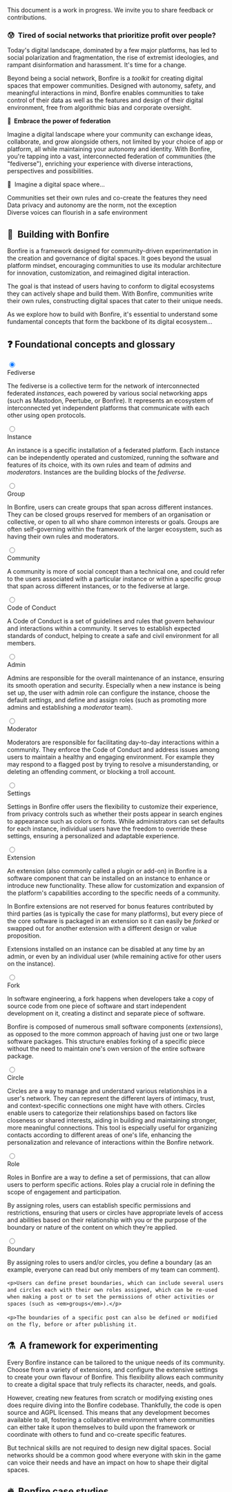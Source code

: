 <div role="alert" class="alert alert-info text-sm">
  <svg xmlns="http://www.w3.org/2000/svg" fill="none" viewBox="0 0 24 24" class="stroke-current shrink-0 w-6 h-6"><path stroke-linecap="round" stroke-linejoin="round" stroke-width="2" d="M13 16h-1v-4h-1m1-4h.01M21 12a9 9 0 11-18 0 9 9 0 0118 0z"></path></svg>
  <span> This document is a work in progress. We invite you to share feedback or contributions.</span>
</div>

### 😰&nbsp; Tired of social networks that prioritize profit over people?

Today's digital landscape, dominated by a few major platforms, has led to social polarization and fragmentation, the rise of extremist ideologies, and rampant disinformation and harassment. It's time for a change. 

Beyond being a social network, Bonfire is a <em>toolkit</em> for creating digital spaces that empower communities. Designed with autonomy, safety, and meaningful interactions in mind, Bonfire enables communities to take control of their data as well as the features and design of their digital environment, free from algorithmic bias and corporate oversight. 

**🌈&nbsp; Embrace the power of federation**

Imagine a digital landscape where your community can exchange ideas, collaborate, and grow alongside others, not limited by your choice of app or platform, all while maintaining your autonomy and identity. With Bonfire, you're tapping into a vast, interconnected federation of communities (the "fediverse"), enriching your experience with diverse interactions, perspectives and possibilities.  
 
 🌟&nbsp; Imagine a digital space where...


 <div class="mx-auto grid max-w-screen-xl mt-8 grid-cols-1 gap-6  md:grid-cols-2 lg:grid-cols-3">
  <div class="card border-base-content/30 card-compact border text-left">
    <div class="card-body">
      <div class="flex text-base-content/100 text-base font-bold items-center gap-2">
        Communities set their own rules and co-create the features they need
      </div>
    </div> 
  </div>

  <div class="card border-base-content/30 card-compact border text-left">
    <div class="card-body">
      <div class="flex text-base-content/100 text-base font-bold items-center gap-2">
            Data privacy and autonomy are the norm, not the exception
      </div> 
    </div> 
  </div>

  <div class="card border-base-content/30 card-compact border text-left">
    <div class="card-body">
      <div class="flex text-base-content/100 text-base font-bold items-center gap-2">
      Diverse voices can flourish in a safe environment
      </div> 
    </div> 
  </div>


</div>



## 🤔&nbsp; Building with Bonfire

Bonfire is a framework designed for community-driven experimentation in the creation and governance of digital spaces. It goes beyond the usual platform mindset, encouraging communities to use its modular architecture for innovation, customization, and reimagined digital interaction.

The goal is that instead of users having to conform to digital ecosystems they can actively shape and build them. With Bonfire, communities write their own rules, constructing digital spaces that cater to their unique needs.

As we explore how to build with Bonfire, it's essential to understand some fundamental concepts that form the backbone of its digital ecosystem...

## ❓ Foundational concepts and glossary

<div class="flex flex-col gap-2">
<div class="collapse collapse-arrow border border-base-content/20">
  <input type="radio" name="my-accordion-2" checked="checked" /> 
  <div class="collapse-title text-xl font-medium">
    Fediverse
  </div>
  <div class="collapse-content"> 
    <p>The fediverse is a collective term for the network of interconnected federated <em>instances</em>, each powered by various social networking apps (such as Mastodon, Peertube, or Bonfire). It represents an ecosystem of interconnected yet independent platforms that communicate with each other using open protocols.</p>
  </div>
</div>
<div class="collapse collapse-arrow border border-base-content/20">
  <input type="radio" name="my-accordion-2" /> 
  <div class="collapse-title text-xl font-medium">
    Instance
  </div>
  <div class="collapse-content"> 
    <p>An instance is a specific installation of a federated platform. Each instance can be independently operated and customized, running the software and features of its choice, with its own rules and team of <em>admins</em> and <em>moderators</em>. Instances are the building blocks of the <em>fediverse</em>.</p>
  </div>
</div>

<div class="collapse collapse-arrow border border-base-content/20">
  <input type="radio" name="my-accordion-2" /> 
  <div class="collapse-title text-xl font-medium">
    Group
  </div>
  <div class="collapse-content"> 
    <p>In Bonfire, users can create groups that span across different instances. They can be closed groups reserved for members of an organisation or collective, or open to all who share common interests or goals. Groups are often self-governing within the framework of the larger ecosystem, such as having their own rules and moderators.</p>
  </div>
</div>

<div class="collapse collapse-arrow border border-base-content/20">
  <input type="radio" name="my-accordion-2" /> 
  <div class="collapse-title text-xl font-medium">
    Community
  </div>
  <div class="collapse-content"> 
    <p>A community is more of social concept than a technical one, and could refer to the users associated with a particular instance or within a specific group that span across different instances, or to the fediverse at large.</p>
  </div>
</div>

<div class="collapse collapse-arrow border border-base-content/20">
  <input type="radio" name="my-accordion-2" /> 
  <div class="collapse-title text-xl font-medium">
    Code of Conduct
  </div>
  <div class="collapse-content"> 
    <p>A Code of Conduct is a set of guidelines and rules that govern behaviour and interactions within a community. It serves to establish expected standards of conduct, helping to create a safe and civil environment for all members.</p>
  </div>
</div>

<div class="collapse collapse-arrow border border-base-content/20">
  <input type="radio" name="my-accordion-2" /> 
  <div class="collapse-title text-xl font-medium">
    Admin
  </div>
  <div class="collapse-content"> 
    <p>Admins are responsible for the overall maintenance of an instance, ensuring its smooth operation and security. Especially when a new instance is being set up, the user with admin role can configure the instance, choose the default <em>settings</em>, and define and assign roles (such as promoting more admins and establishing a <em>moderator</em> team).</p>
  </div>
</div>

<div class="collapse collapse-arrow border border-base-content/20">
  <input type="radio" name="my-accordion-2" /> 
  <div class="collapse-title text-xl font-medium">
    Moderator
  </div>
  <div class="collapse-content"> 
    <p>Moderators are responsible for facilitating day-to-day interactions within a community. They enforce the Code of Conduct and address issues among users to maintain a healthy and engaging environment. For example they may respond to a flagged post by trying to resolve a misunderstanding, or deleting an offending comment, or blocking a troll account. </p>
  </div>
</div>

<div class="collapse collapse-arrow border border-base-content/20">
  <input type="radio" name="my-accordion-2" /> 
  <div class="collapse-title text-xl font-medium">
    Settings
  </div>
  <div class="collapse-content"> 
    <p>Settings in Bonfire offer users the flexibility to customize their experience, from privacy controls such as whether their posts appear in search engines to appearance such as colors or fonts. While administrators can set defaults for each instance, individual users have the freedom to override these settings, ensuring a personalized and adaptable experience.</p>
  </div>
</div>

<div class="collapse collapse-arrow border border-base-content/20">
  <input type="radio" name="my-accordion-2" /> 
  <div class="collapse-title text-xl font-medium">
    Extension
  </div>
  <div class="collapse-content"> 
    <p>An extension (also commonly called a plugin or add-on) in Bonfire is a software component that can be installed on an instance to enhance or introduce new functionality. These allow for customization and expansion of the platform's capabilities according to the specific needs of a community. 
    <p>In Bonfire extensions are not reserved for bonus features contributed by third parties (as is typically the case for many platforms), but every piece of the core software is packaged in an extension so it can easily be <em>forked</em> or swapped out for another extension with a different design or value proposition. 
    <p>Extensions installed on an instance can be disabled at any time by an admin, or even by an individual user (while remaining active for other users on the instance).</p>
  </div>
</div>

<div class="collapse collapse-arrow border border-base-content/20">
  <input type="radio" name="my-accordion-2" /> 
  <div class="collapse-title text-xl font-medium">
    Fork
  </div>
  <div class="collapse-content"> 
    <p>In software engineering, a fork happens when developers take a copy of source code from one piece of software and start independent development on it, creating a distinct and separate piece of software. </p>
    <p>Bonfire is composed of numerous small software components (<em>extensions</em>), as opposed to the more common approach of having just one or two large software packages. This structure enables forking of a specific piece without the need to maintain one's own version of the entire software package.</p>
  </div>
</div>

<div class="collapse collapse-arrow border border-base-content/20">
  <input type="radio" name="my-accordion-2" /> 
  <div class="collapse-title text-xl font-medium">
    Circle
  </div>
  <div class="collapse-content"> 
    <p>Circles are a way to manage and understand various relationships in a user's network. They can represent the different layers of intimacy, trust, and context-specific connections one might have with others. Circles enable users to categorize their relationships based on factors like closeness or shared interests, aiding in building and maintaining stronger, more meaningful connections. This tool is especially useful for organizing contacts according to different areas of one's life, enhancing the personalization and relevance of interactions within the Bonfire network.</p>
  </div>
</div>

<div class="collapse collapse-arrow border border-base-content/20">
  <input type="radio" name="my-accordion-2" /> 
  <div class="collapse-title text-xl font-medium">
    Role
  </div>
  <div class="collapse-content"> 
    <p>Roles in Bonfire are a way to define a set of permissions, that can allow users to perform specific actions. Roles play a crucial role in defining the scope of engagement and participation. 
    <p>By assigning roles, users can establish specific permissions and restrictions, ensuring that users or circles have appropriate levels of access and abilities based on their relationship with you or the purpose of the boundary or nature of the content on which they're applied.</p>
  </div>
</div>

<div class="collapse collapse-arrow border border-base-content/20">
  <input type="radio" name="my-accordion-2" /> 
  <div class="collapse-title text-xl font-medium">
    Boundary
  </div>
  <div class="collapse-content"> 
    <p>By assigning roles to users and/or circles, you define a boundary (as an example, everyone can read but only members of my team can comment).</p>
    
    <p>Users can define preset boundaries, which can include several users and circles each with their own roles assigned, which can be re-used when making a post or to set the permissions of other activities or spaces (such as <em>groups</em>).</p>

    <p>The boundaries of a specific post can also be defined or modified on the fly, before or after publishing it. 

  </div>
</div>



</div>



## ⚗️&nbsp; A framework for experimenting

Every Bonfire instance can be tailored to the unique needs of its community. Choose from a variety of extensions, and configure the extensive settings to create your own flavour of Bonfire. This flexibility allows each community to create a digital space that truly reflects its character, needs, and goals.

However, creating new features from scratch or modifying existing ones does require diving into the Bonfire codebase. Thankfully, the code is open source and AGPL licensed. This means that any development becomes available to all, fostering a collaborative environment where communities can either take it upon themselves to build upon the framework or coordinate with others to fund and co-create specific features.

But technical skills are not required to design new digital spaces. Social networks should be a common good where everyone with skin in the game can voice their needs and have an impact on how to shape their digital spaces. 


## 🔥&nbsp; Bonfire case studies

While Bonfire is still in its early days, it's already inspiring communities and enthusiasts to design their ideal digital spaces. Here are a few examples...


### Open Science

<img src="/img/hwd1.png" class="object-cover rounded-lg mx-auto w-full" />

One notable example is Niboe, a scientific community of researchers and activists. They approached Bonfire with a vision to create a digital space focused on scientific divulgation and collaboration.
Leveraging Bonfire's extensible framework, they're designing a platform that facilitates streamlined academic processes and collaborative research. Key features include the integration of ORCID (professional credentials for login), a fine-grained way of sharing and classifying research papers, and an open and more transparent peer-review system. Their goals include both boosting productivity and fostering open and transparent scientific communication and collaboration. <a href="/open_science" target="blank">Read more about the case study</a>

### Learners community

<img src="/img/hwd2.png" class="object-cover rounded-lg mx-auto w-full" />

Bonfire opens up exciting possibilities for learning communities. Imagine a space where learners collaboratively assemble, curate and rate study materials, and engage in discussions and collaborative exercises. Bonfire can enable the formation of thematic collections containing links, documents, and various media, all classified by themes, difficulty levels, and more. Specific groups can be created for study and practice, encouraging peer-to-peer learning and experimentation. Furthermore, the integration of <em>open badges</em> in Bonfire could help users have their learning and achievements be recognised.

### Fablabs Network

<img src="/img/hwd3.png" class="object-cover rounded-lg mx-auto w-full" />

Students at the Milwaukee School of Engineering used Bonfire to experiment with collaboration within the network of Fablabs in their area.
They envisioned a digital space tailored for inventory tracking across different Fablabs, enabling resource exchange and promoting collaboration. They prototyped a Bonfire extension where each Fablab could manage its inventory, making it easier for users to share resources. Additionally, they aimed to implement features for collaborative task management, enhancing the productivity and interconnectedness of the Fablabs network.


---

But most of the time you don't want to create a whole new platform from scratch, instead you may want to add a new feature to your Bonfire instance, modify an existing feature, or tweak the settings in new ways...

<div class="flex flex-col gap-2">
<div class="collapse collapse-arrow border border-base-content/20">
  <input type="radio" name="my-accordion-3" checked="checked" /> 
  <div class="collapse-title text-xl font-medium">
    Design and build a new feature
  </div>
  <div class="collapse-content"> 
    <p>If there's a functionality you feel is missing from Bonfire, you can introduce a new feature. This could be anything from a unique tool for community engagement to a specialized feature for content sharing. </p>
     <p>For instance, you might envision a feature that facilitates collaborative storytelling or a new method for organizing community-driven projects. The goal here is to think creatively and propose features that bring fresh dynamics and capabilities to social networking which can empower communities.</p>
    <p>This would typically be a new <em>extension</em> or could be proposed as an addition to an existing one.</p>
  </div>
</div>

<div class="collapse collapse-arrow border border-base-content/20">
  <input type="radio" name="my-accordion-3" /> 
  <div class="collapse-title text-xl font-medium">
    Change, add, or remove something in an existing feature
  </div>
  <div class="collapse-content"> 
    <p>If there's an existing feature in Bonfire that almost meets your needs but requires tweaking, you can make or propose modifications. For example, you might want to add an extra layer of privacy to a messaging feature, or hide certain elements from a community dashboard that aren't relevant to your group. This is your chance to refine Bonfire’s features to better align with your community's specific requirements.</p>
    <p>This would typically be proposed as a modification to an existing <em>extension</em>, or the extension could be <em>forked</em> (copied), in which case if the changes are useful for the wider ecosystem it can be published as an extension under a new name.</p>
  </div>
</div>

<div class="collapse collapse-arrow border border-base-content/20">
  <input type="radio" name="my-accordion-3" /> 
  <div class="collapse-title text-xl font-medium">
    Find a new way to use a feature
  </div>
  <div class="collapse-content"> 
    <p>Sometimes, innovation lies not in changing the feature itself, but in altering how it is used. For instance, a feature originally designed for event planning could be repurposed for organising volunteer efforts in a crisis response situation. This is all about creative reimagining of existing tools for new, unexpected uses.</p>
  </div>
</div>

<div class="collapse collapse-arrow border border-base-content/20">
  <input type="radio" name="my-accordion-3" /> 
  <div class="collapse-title text-xl font-medium">
    Improve the user interface or user experience of a feature
  </div>
  <div class="collapse-content"> 
    <p>User interfaces (UI) and user experience (UX) play a crucial role in how interactively and comfortably users engage with their digital space. If you believe a feature's UI could be more intuitive, accessible, or visually appealing, or you envision a different user journey to perform the same action, you can suggest or directly implement those changes. Perhaps it's as simple as increasing font size for better readability or restructuring a page layout for fostering specific outcomes.</p>
  </div>
</div>

<div class="collapse collapse-arrow border border-base-content/20">
  <input type="radio" name="my-accordion-3" /> 
  <div class="collapse-title text-xl font-medium">
    Disable or remove an existing feature
  </div>
  <div class="collapse-content"> 
    <p>In some cases, less is more. If you feel a certain feature is redundant, not useful, or even counterproductive for your community, proposing its removal (or the addition of a <em>setting</em> so it can be enabled/disabled as needed) can streamline and improve the user experience. The key here is to explain why removing this feature will benefit the overall functionality and usability of the platform.</p>
  </div>
</div>

<div class="collapse collapse-arrow border border-base-content/20">
  <input type="radio" name="my-accordion-3" /> 
  <div class="collapse-title text-xl font-medium">
    Make something configurable
  </div>
  <div class="collapse-content"> 
    <p>This involves introducing new options or preferences in Bonfire's <em>settings</em> to give users more control over how they use Bonfire. For instance, adding a setting that enables users to customize the frequency of notifications or to choose different fonts for their interface can enhance personalisation and user satisfaction. This is about empowering users with more choices to tailor their experience on the platform.</p>
  </div>
</div>


</div>



## 📢&nbsp; Participating in the Bonfire ecosystem
Effectively sharing your insights and discoveries with the Bonfire community is crucial for the collaborative development and improvement of the ecosystem. Here are steps to ensure your findings reach the right audience and have the desired impact:

### Identify the appropriate channel
- <a href="https://campground.bonfire.cafe" target="blank">Campground instance</a>: For broad discussions or feedback, our test instance of Bonfire is ideal. It allows for open dialogues with a wide range of users and the Bonfire designers/developers.
- <a href="https://github.com/bonfire-networks/bonfire-app/issues" target="blank">Issue Tracker</a>: If your finding is related to a bug or a specific technical issue, using the project's issue tracker is the most direct way to report it.
- Mention or message <a href="https://indieweb.social/@bonfire" target="blank">@bonfire@indieweb.social</a> on the fediverse or email us at *team@bonfire.cafe* to chat and exchange ideas with the team 

### Share your findings or proposals
- **Be concise:** Please describe them clearly and concisely, and avoid jargon to ensure comprehensibility by all community members.
- **Provide context:** Explain the circumstances or actions that led to you to this point. Context can help others understand its relevance and importance.
- **Suggest implications or solutions:** If applicable, suggest what this may imply for the Bonfire ecosystem or propose potential solutions or improvements.

### Engage in discussion
- **Be open to feedback:** Community feedback is invaluable. Please keep <a href="/conduct/">our code of conduct</em> in mind and engage constructively.
- **Collaborate on solutions:** Please be open to collaborating with other community members.

### Follow up
- **Track progress:** Keep an eye on things. This could involve monitoring issue resolution or staying updated with community discussions.
- **Update the community:** If you discover additional information or if the situation evolves, please update the community. Continuous communication ensures everyone is informed.
- **Create documentation:** Please consider writing documentation or creating guides or tutorials. This can be beneficial for future reference and for new community members.

This isn't just about contributing to Bonfire — but pouring our hearts into a passionate community-driven endeavour. Remember, the strength of our federated network comes from the ties we forge, so let's keep the fire burning!  